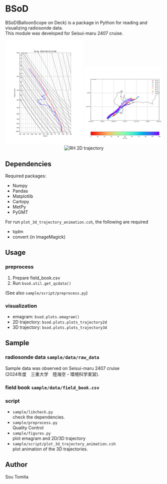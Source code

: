 # BSoD
BSoD(BalloonScope on Deck) is a package in Python for reading and visualizing radiosonde data.  
This module was developed for Seisui-maru 2407 cruise.

<p align="center">
<img src="./fig/emagram.png" alt="emagram" width="250"/>
<img src="./fig/trj_2d_rh.png" alt="RH 2D trajectory" width="250"/>
<img src="./fig/trj_3d_animation_rh.gif" alt="RH 2D trajectory" width="250"/>
</p>

## Dependencies
Required packages:

- Numpy
- Pandas
- Matplotlib
- Cartopy
- MetPy
- PyGMT

For run ```plot_3d_trajectory_animation.csh```, the following are required
- tqdm
- convert (in ImageMagick)

## Usage
### preprocess
1. Prepare field_book.csv
2. Run ```bsod.util.get_qcdata()```  

(See also ```sample/script/preprocess.py```)
### visualization
- emagram: ```bsod.plots.emagram()```
- 2D trajectory: ```bsod.plots.plots_trajectory2d```
- 3D trajectory: ```bsod.plots.plots_trajectory3d```

## Sample
### radiosonde data ```sample/data/raw_data```
Sample data was observed on Seisui-maru 2407 cruise  
(2024年度　三重大学　陸海空・環境科学実習).  
### field book ```sample/data/field_book.csv```
### script
- ```sample/libcheck.py```  
check the dependencies.
- ```sample/preprocess.py```  
Quality Control
- ```sample/figures.py```  
plot emagram and 2D/3D trajectory
- ```sample/script/plot_3d_trajectory_animation.csh```  
plot animation of the 3D trajectories.



## Author
Sou Tomita

